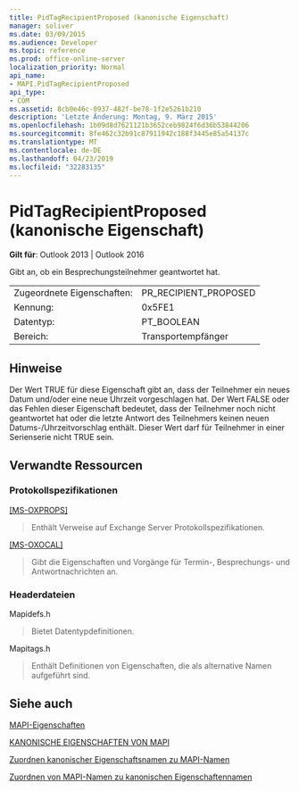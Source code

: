 ```yaml
---
title: PidTagRecipientProposed (kanonische Eigenschaft)
manager: soliver
ms.date: 03/09/2015
ms.audience: Developer
ms.topic: reference
ms.prod: office-online-server
localization_priority: Normal
api_name:
- MAPI.PidTagRecipientProposed
api_type:
- COM
ms.assetid: 8cb0e46c-0937-482f-be78-1f2e5261b210
description: 'Letzte Änderung: Montag, 9. März 2015'
ms.openlocfilehash: 1b09d8d7621121b3652ceb9824f6d36b53844206
ms.sourcegitcommit: 8fe462c32b91c87911942c188f3445e85a54137c
ms.translationtype: MT
ms.contentlocale: de-DE
ms.lasthandoff: 04/23/2019
ms.locfileid: "32283135"
---
```

# <a name="pidtagrecipientproposed-canonical-property"></a>PidTagRecipientProposed (kanonische Eigenschaft)

  
  
**Gilt für**: Outlook 2013 | Outlook 2016 
  
Gibt an, ob ein Besprechungsteilnehmer geantwortet hat.
  
|||
|:-----|:-----|
|Zugeordnete Eigenschaften:  <br/> |PR_RECIPIENT_PROPOSED  <br/> |
|Kennung:  <br/> |0x5FE1  <br/> |
|Datentyp:  <br/> |PT_BOOLEAN  <br/> |
|Bereich:  <br/> |Transportempfänger  <br/> |
   
## <a name="remarks"></a>Hinweise

Der Wert TRUE für diese Eigenschaft gibt an, dass der Teilnehmer ein neues Datum und/oder eine neue Uhrzeit vorgeschlagen hat. Der Wert FALSE oder das Fehlen dieser Eigenschaft bedeutet, dass der Teilnehmer noch nicht geantwortet hat oder die letzte Antwort des Teilnehmers keinen neuen Datums-/Uhrzeitvorschlag enthält. Dieser Wert darf für Teilnehmer in einer Serienserie nicht TRUE sein.
  
## <a name="related-resources"></a>Verwandte Ressourcen

### <a name="protocol-specifications"></a>Protokollspezifikationen

[[MS-OXPROPS]](https://msdn.microsoft.com/library/f6ab1613-aefe-447d-a49c-18217230b148%28Office.15%29.aspx)
  
> Enthält Verweise auf Exchange Server Protokollspezifikationen.
    
[[MS-OXOCAL]](https://msdn.microsoft.com/library/09861fde-c8e4-4028-9346-e7c214cfdba1%28Office.15%29.aspx)
  
> Gibt die Eigenschaften und Vorgänge für Termin-, Besprechungs- und Antwortnachrichten an.
    
### <a name="header-files"></a>Headerdateien

Mapidefs.h
  
> Bietet Datentypdefinitionen.
    
Mapitags.h
  
> Enthält Definitionen von Eigenschaften, die als alternative Namen aufgeführt sind.
    
## <a name="see-also"></a>Siehe auch



[MAPI-Eigenschaften](mapi-properties.md)
  
[KANONISCHE EIGENSCHAFTEN VON MAPI](mapi-canonical-properties.md)
  
[Zuordnen kanonischer Eigenschaftsnamen zu MAPI-Namen](mapping-canonical-property-names-to-mapi-names.md)
  
[Zuordnen von MAPI-Namen zu kanonischen Eigenschaftennamen](mapping-mapi-names-to-canonical-property-names.md)

